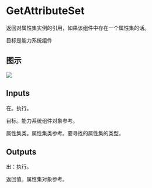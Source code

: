 # GetAttributeSet

返回对属性集实例的引用，如果该组件中存在一个属性集的话。

目标是能力系统组件

## 图示

![]($-20221218-19083076.png)

## Inputs

在。执行。

目标。能力系统组件对象参考。

属性集类。属性集类参考。要寻找的属性集的类型。  

## Outputs

出：执行。

返回值。属性集对象参考。
